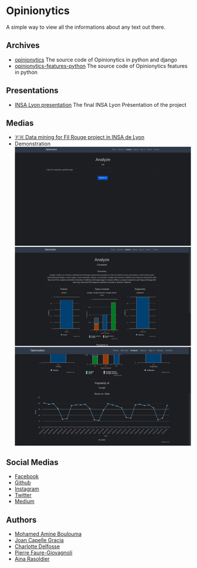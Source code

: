 # Opinionytics

A simple way to view all the informations about any text out there.

## Archives

- [opinionytics](https://opinionytics.github.io/opinionytics/)
  The source code of Opinionytics in python and django
- [opinionytics-features-python](https://opinionytics.github.io/opinionytics-features-python/)
  The source code of Opinionytics features in python

## Presentations

- [INSA Lyon presentation](https://docs.google.com/presentation/d/1p7rV2VEuNNqn2OLQXVQ2OayprqMVt8jHkSe-yQvMwrM/edit?usp=sharing)
  The final INSA Lyon Présentation of the project

## Medias

- [🇫🇷 Data mining for Fil Rouge project in INSA de Lyon](https://www.youtube.com/watch?v=e_a-t3BJk8I&t=20s)
- Demonstration
  ![Url analyze page](./assets/demo/Demo1.png)
  ![Result page 1](./assets/demo/Demo2.png)
  ![Result page 2](./assets/demo/Demo3.png)

## Social Medias

- [Facebook](https://www.facebook.com/opinionytics)
- [Github](https://www.github.com/opinionytics)
- [Instagram](https://www.instagram.com/opinionytics)
- [Twitter](https://www.twitter.com/opinionytics)
- [Medium](https://www.medium.com/@opinionytics)

## Authors

- [Mohamed Amine Boulouma](https://github.com/aminemboulouma)
- [Joan Capelle Gracia](https://github.com/zas97)
- [Charlotte Delfosse](https://github.com/cdel2)
- [Pierre Faure-Giovagnoli](https://github.com/PierreFG)
- [Aina Rasoldier](https://github.com/ainar)
